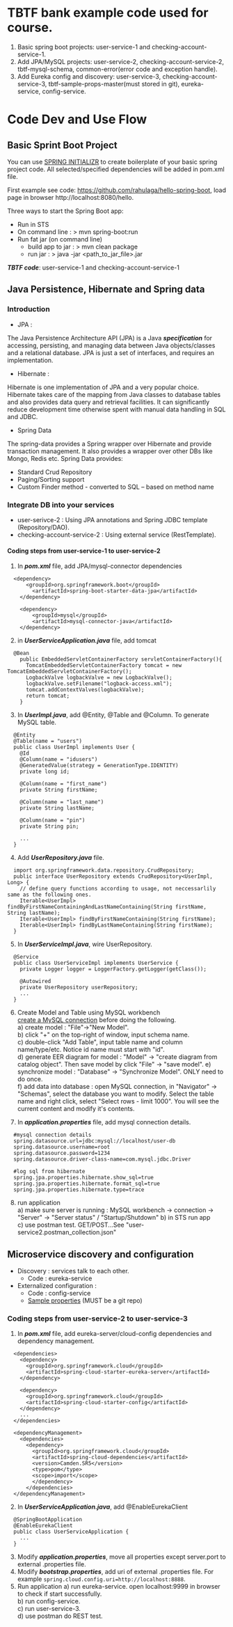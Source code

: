 # TBTF bank example code used for course.
1. Basic spring boot projects: user-service-1 and checking-account-service-1.
2. Add JPA/MySQL projects: user-service-2, checking-account-service-2, tbtf-mysql-schema, common-error(error code and exception handle).
3. Add Eureka config and discovery: user-service-3, checking-account-service-3, tbtf-sample-props-master(must stored in git), eureka-service, config-service.

# Code Dev and Use Flow
## Basic Sprint Boot Project
You can use [SPRING INITIALIZR](https://start.spring.io/) to create boilerplate of your basic spring project code. All selected/specified dependencies will be added in pom.xml file.

First example see code: https://github.com/rahulaga/hello-spring-boot, load page in browser http://localhost:8080/hello.

Three ways to start the Spring Boot app:
- Run in STS
- On command line : > mvn spring-boot:run
- Run fat jar (on command line)
  - build app to jar : > mvn clean package
  - run jar : > java -jar <path_to_jar_file>.jar

_**TBTF code**_: user-service-1 and checking-account-service-1

## Java Persistence, Hibernate and Spring data
### Introduction
- JPA : 

The Java Persistence Architecture API (JPA) is a Java _**specification**_ for accessing, persisting, and managing
data between Java objects/classes and a relational database. JPA is just a set of interfaces, and requires an implementation.

- Hibernate : 

Hibernate is one implementation of JPA and a very popular choice. Hibernate takes care of the mapping from Java classes to database tables and also provides data query and retrieval facilities. It can significantly reduce development time otherwise spent with manual data
handling in SQL and JDBC.

- Spring Data

The spring-data provides a Spring wrapper over Hibernate and provide transaction management. It also provides a wrapper over other DBs like Mongo, Redis etc. Spring Data provides:
  - Standard Crud Repository
  - Paging/Sorting support
  - Custom Finder method - converted to SQL – based on method name
  
### Integrate DB into your services
- user-serivce-2 : Using JPA annotations and Spring JDBC template (Repository/DAO).
- checking-account-service-2 : Using external service (RestTemplate).

#### Coding steps from user-service-1 to user-service-2
1. In _**pom.xml**_ file, add JPA/mysql-connector dependencies  
```
  <dependency>
	  <groupId>org.springframework.boot</groupId>
		<artifactId>spring-boot-starter-data-jpa</artifactId>
	</dependency>

	<dependency>
		<groupId>mysql</groupId>
		<artifactId>mysql-connector-java</artifactId>
	</dependency>
```

2. in _**UserServiceApplication.java**_ file, add tomcat  
```
  @Bean
    public EmbeddedServletContainerFactory servletContainerFactory(){
      TomcatEmbeddedServletContainerFactory tomcat = new TomcatEmbeddedServletContainerFactory();
      LogbackValve logbackValve = new LogbackValve();
      logbackValve.setFilename("logback-access.xml");
      tomcat.addContextValves(logbackValve);
      return tomcat;
    }
```

3. In _**UserImpl.java**_, add @Entity, @Table and @Column. To generate MySQL table.  
```
  @Entity
  @Table(name = "users")
  public class UserImpl implements User {
    @Id
    @Column(name = "idusers")
    @GeneratedValue(strategy = GenerationType.IDENTITY)
    private long id;

    @Column(name = "first_name")
    private String firstName;

    @Column(name = "last_name")
    private String lastName;

    @Column(name = "pin")
    private String pin;

    ...
  }  
```

4. Add _**UserRepository.java**_ file.  
```
  import org.springframework.data.repository.CrudRepository;
  public interface UserRepository extends CrudRepository<UserImpl, Long> {
    // define query functions according to usage, not neccessarlily same as the following ones.
    Iterable<UserImpl> findByFirstNameContainingAndLastNameContaining(String firstName, String lastName);
    Iterable<UserImpl> findByFirstNameContaining(String firstName);
    Iterable<UserImpl> findByLastNameContaining(String firstName);
  } 
```

5. In _**UserServiceImpl.java**_, wire UserRepository.  
```
  @Service
  public class UserServiceImpl implements UserService {
    private Logger logger = LoggerFactory.getLogger(getClass());

    @Autowired
    private UserRepository userRepository;
    ...
  }
```

6. Create Model and Table using MySQL workbench  
  [create a MySQL connection](https://dev.mysql.com/doc/workbench/en/wb-getting-started-tutorial-create-connection.html) before doing the following.  
  a) create model : "File"->"New Model".  
  b) click "+" on the top-right of window, input schema name.  
  c) double-click "Add Table", input table name and column name/type/etc. Notice id name must start with "id".  
  d) generate EER diagram for model : "Model" -> "create diagram from catalog object". Then save model by click "File" -> "save model". 
  e) synchronize model : "Database" -> "Synchronize Model". ONLY need to do once.  
  f) add data into database : open MySQL connection, in "Navigator" -> "Schemas", select the database you want to modify. Select the table name and right click, select "Select rows - limit 1000". You will see the current content and modify it's contents.  
  
7. In _**application.properties**_ file, add mysql connection details.  
```
  #mysql connection details
  spring.datasource.url=jdbc:mysql://localhost/user-db 
  spring.datasource.username=root            
  spring.datasource.password=1234
  spring.datasource.driver-class-name=com.mysql.jdbc.Driver

  #log sql from hibernate
  spring.jpa.properties.hibernate.show_sql=true
  spring.jpa.properties.hibernate.format_sql=true
  spring.jpa.properties.hibernate.type=trace
```

8. run application  
  a) make sure server is running : MySQL workbench -> connection -> "Server" -> "Server status" / "Startup/Shutdown"
  b) in STS run app  
  c) use postman test. GET/POST...See "user-service2.postman_collection.json"

## Microservice discovery and configuration
- Discovery : services talk to each other. 
  - Code : eureka-service
- Externalized configuration : 
  - Code : config-service
  - [Sample properties](https://github.com/rahulaga/tbtf-sample-props) (MUST be a git repo)
### Coding steps from user-service-2 to user-service-3
1. In _**pom.xml**_ file, add eureka-server/cloud-config dependencies and dependency management.
```
  <dependencies>
    <dependency>
      <groupId>org.springframework.cloud</groupId>
      <artifactId>spring-cloud-starter-eureka-server</artifactId>
    </dependency>

    <dependency>
      <groupId>org.springframework.cloud</groupId>
      <artifactId>spring-cloud-starter-config</artifactId>
    </dependency> 
    ...
  </dependencies>

  <dependencyManagement>
    <dependencies>
      <dependency>
        <groupId>org.springframework.cloud</groupId>
        <artifactId>spring-cloud-dependencies</artifactId>
        <version>Camden.SR5</version>
        <type>pom</type>
        <scope>import</scope>
        </dependency>
      </dependencies>
  </dependencyManagement>
```

2. In _**UserServiceApplication.java**_, add @EnableEurekaClient
```
  @SpringBootApplication
  @EnableEurekaClient
  public class UserServiceApplication {
    ...
  }
```

3. Modify _**application.properties**_, move all properties except server.port to external .properties file.  
4. Modify _**bootstrap.properties**_, add uri of external .properties file. For example `spring.cloud.config.uri=http://localhost:8888`.  
5. Run application
  a) run eureka-service. open localhost:9999 in browser to check if start successfully.  
  b) run config-service.  
  c) run user-service-3.  
  d) use postman do REST test.  
